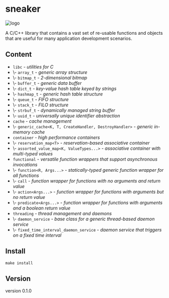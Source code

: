 sneaker
=======

![logo](https://raw.github.com/yanzhengli/sneaker/dev/logo_128x128.png)

A C/C++ library that contains a vast set of re-usable functions and objects that are useful for many application development scenarios.


## Content
* `libc` - _utilities for C_
* \\- `array_t` - _generic array structure_
* \\- `bitmap_t` - _2-dimensional bitmap_
* \\- `buffer_t` - _generic data buffer_
* \\- `dict_t` - _key-value hash table keyed by strings_
* \\- `hashmap_t` - _generic hash table structure_
* \\- `queue_t` - _FIFO structure_
* \\- `stack_t` - _FILO structure_
* \\- `strbuf_t` - _dynamically managed string buffer_
* \\- `uuid_t` - _universally unique identifier abstraction_
* `cache` - _cache management_
* \\- `generic_cache<K, T, CreateHandler, DestroyHandler>` - _generic in-memory cache_
* `container` - _high performance containers_
* \\- `reservation_map<T>` - _reservation-based associative container_
* \\- `assorted_value_map<K, ValueTypes...>` - _associative container with multi-typed values_
* `functional` - _versatile function wrappers that support asynchronous invocations_
* \\- `function<R, Args...>` - _statically-typed generic function wrapper for all functions_
* \\- `call` - _function wrapper for functions with no arguments and return value_
* \\- `action<Args...>` - _function wrapper for functions with arguments but no return value_
* \\- `predicate<Args...>` - _function wrapper for functions with arguments and a boolean return value_
* `threading` - _thread management and daemons_
* \\- `daemon_service` - _base class for a generic thread-based daemon service_
* \\- `fixed_time_interval_daemon_service` - _daemon service that triggers on a fixed time interval_


## Install
`make install`


## Version
version 0.1.0